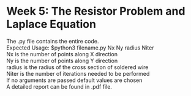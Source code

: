 # Week 5: The Resistor Problem and Laplace Equation

The .py file contains the entire code. <br>
Expected Usage: $python3 filename.py Nx Ny radius Niter <br>
Nx is the number of points along X direction <br>
Ny is the number of points along Y direction <br>
radius is the radius of the cross section of soldered wire <br>
Niter is the number of iterations needed to be performed <br>
If no arguments are passed default values are chosen <br>
A detailed report can be found in .pdf file.
